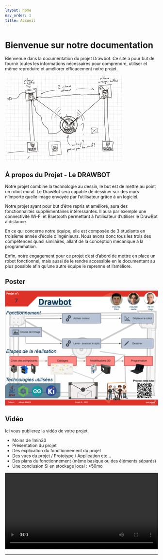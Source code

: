 ```yaml
---
layout: home
nav_order: 1
title: Accueil
---
```


# Bienvenue sur notre documentation

Bienvenue dans la documentation du projet Drawbot. Ce site a pour but de fournir toutes les informations nécessaires pour comprendre, utiliser et même reproduire et améliorer efficacement notre projet.

![Illustration vectorielle colorée avec un fond blanc, montrant un atelier équipé pour un projet de conception mécanique, électronique et informatique](images/2024-03-20_10h37_13.png)

## À propos du Projet - Le DRAWBOT

Notre projet combine la technologie au dessin, le but est de mettre au point un robot mural. Le DrawBot sera capable de dessiner sur des murs n’importe quelle image envoyée par l’utilisateur grâce à un logiciel.

Notre projet ayant pour but d’être repris et amélioré, aura des fonctionnalités supplémentaires intéressantes. Il aura par exemple une connectivité Wi-Fi et Bluetooth permettant à l’utilisateur d’utiliser le DrawBot à distance.

En ce qui concerne notre équipe, elle est composée de 3 étudiants en troisième année d’école d’ingénieurs.  Nous avons donc tous les trois des compétences quasi similaires, allant de la conception mécanique à la programmation.

Enfin, notre engagement pour ce projet c’est d’abord de mettre en place un robot fonctionnel, mais aussi de le rendre accessible en le documentant au plus possible afin qu’une autre équipe le reprenne et l’améliore.


## Poster

![Poster projet](images/poster.png)

## Vidéo

Ici vous publierez la vidéo de votre projet. 
- Moins de 1min30
- Présentation du projet 
- Des explication du fonctionnement du projet
- Des vues du projet / Prototype / Application etc... 
- Des plans du fonctionnement (même basique ou des éléments séparés)
- Une conclusion
Si en stockage local : >50mo

<video src="images/intro_amiens.mp4" controls title="Title"  style="width: 100%;"></video>

---
